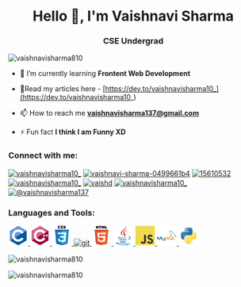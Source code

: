 <h1 align="center">Hello 👋, I'm Vaishnavi Sharma</h1>
<h3 align="center">CSE Undergrad</h3>

<p align="left"> <img src="https://komarev.com/ghpvc/?username=vaishnavisharma810&label=Profile%20views&color=0e75b6&style=flat" alt="vaishnavisharma810" /> </p>

- 🌱 I’m currently learning **Frontent Web Development**

- 📝Read my articles here - [https://dev.to/vaishnavisharma10_](https://dev.to/vaishnavisharma10_)

- 📫 How to reach me **vaishnavisharma137@gmail.com**

- ⚡ Fun fact **I think I am Funny XD**

<h3 align="left">Connect with me:</h3>
<p align="left">
<a href="https://dev.to/vaishnavisharma10_" target="blank"><img align="center" src="https://cdn.jsdelivr.net/npm/simple-icons@3.0.1/icons/dev-dot-to.svg" alt="vaishnavisharma10_" height="30" width="40" /></a>
<a href="https://linkedin.com/in/vaishnavi-sharma-0499661b4" target="blank"><img align="center" src="https://raw.githubusercontent.com/rahuldkjain/github-profile-readme-generator/master/src/images/icons/Social/linked-in-alt.svg" alt="vaishnavi-sharma-0499661b4" height="30" width="40" /></a>
<a href="https://stackoverflow.com/users/15610532" target="blank"><img align="center" src="https://raw.githubusercontent.com/rahuldkjain/github-profile-readme-generator/master/src/images/icons/Social/stack-overflow.svg" alt="15610532" height="30" width="40" /></a>
<a href="https://instagram.com/vaishnavisharma10_" target="blank"><img align="center" src="https://raw.githubusercontent.com/rahuldkjain/github-profile-readme-generator/master/src/images/icons/Social/instagram.svg" alt="vaishnavisharma10_" height="30" width="40" /></a>
<a href="https://codeforces.com/profile/vaishd" target="blank"><img align="center" src="https://cdn.jsdelivr.net/npm/simple-icons@3.0.1/icons/codeforces.svg" alt="vaishd" height="30" width="40" /></a>
<a href="https://www.leetcode.com/vaishnavisharma10_" target="blank"><img align="center" src="https://raw.githubusercontent.com/rahuldkjain/github-profile-readme-generator/master/src/images/icons/Social/leet-code.svg" alt="vaishnavisharma10_" height="30" width="40" /></a>
<a href="https://www.hackerearth.com/@vaishnavisharma137" target="blank"><img align="center" src="https://raw.githubusercontent.com/rahuldkjain/github-profile-readme-generator/master/src/images/icons/Social/hackerearth.svg" alt="@vaishnavisharma137" height="30" width="40" /></a>
</p>

<h3 align="left">Languages and Tools:</h3>
<p align="left"> <a href="https://www.cprogramming.com/" target="_blank"> <img src="https://raw.githubusercontent.com/devicons/devicon/master/icons/c/c-original.svg" alt="c" width="40" height="40"/> </a> <a href="https://www.w3schools.com/cpp/" target="_blank"> <img src="https://raw.githubusercontent.com/devicons/devicon/master/icons/cplusplus/cplusplus-original.svg" alt="cplusplus" width="40" height="40"/> </a> <a href="https://www.w3schools.com/css/" target="_blank"> <img src="https://raw.githubusercontent.com/devicons/devicon/master/icons/css3/css3-original-wordmark.svg" alt="css3" width="40" height="40"/> </a> <a href="https://git-scm.com/" target="_blank"> <img src="https://www.vectorlogo.zone/logos/git-scm/git-scm-icon.svg" alt="git" width="40" height="40"/> </a> <a href="https://www.w3.org/html/" target="_blank"> <img src="https://raw.githubusercontent.com/devicons/devicon/master/icons/html5/html5-original-wordmark.svg" alt="html5" width="40" height="40"/> </a> <a href="https://www.java.com" target="_blank"> <img src="https://raw.githubusercontent.com/devicons/devicon/master/icons/java/java-original.svg" alt="java" width="40" height="40"/> </a> <a href="https://developer.mozilla.org/en-US/docs/Web/JavaScript" target="_blank"> <img src="https://raw.githubusercontent.com/devicons/devicon/master/icons/javascript/javascript-original.svg" alt="javascript" width="40" height="40"/> </a> <a href="https://www.mysql.com/" target="_blank"> <img src="https://raw.githubusercontent.com/devicons/devicon/master/icons/mysql/mysql-original-wordmark.svg" alt="mysql" width="40" height="40"/> </a> <a href="https://www.python.org" target="_blank"> <img src="https://raw.githubusercontent.com/devicons/devicon/master/icons/python/python-original.svg" alt="python" width="40" height="40"/> </a> </p>

<p><img align="center" src="https://github-readme-stats.vercel.app/api/top-langs?username=vaishnavisharma810&show_icons=true&locale=en&layout=compact" alt="vaishnavisharma810" /></p>

<p><img align="center" src="https://github-readme-streak-stats.herokuapp.com/?user=vaishnavisharma810&" alt="vaishnavisharma810" /></p>
